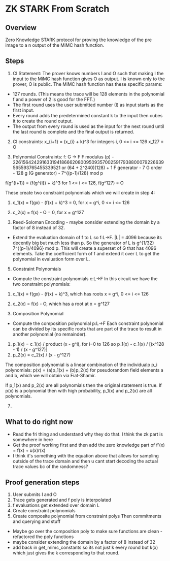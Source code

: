 # ZK STARK From Scratch

## Overview
Zero Knowledge STARK protocol for proving the knowledge of the pre image to a n output of the MiMC hash function.

## Steps
1. CI Statement:
The prover knows numbers I and O such that making I the input to the MiMC hash function gives O as output. I is known only to the prover, O is public. The MiMC hash function has these specific params:
- 127 rounds. (This means the trace will be 128 elements in the polynomial f and a power of 2 is good for the FFT.)
- The first round uses the user submitted number (I) as input starts as the first input.
- Every round adds the predetermined constant k to the input then cubes it to create the round output.
- The output from every round is used as the input for the next round until the last round is complete and the final output is returned.

2. CI constraints:
x_{i+1} = (x_{i} + k)^3 for integers i, 0 <= i <= 126
x_127 = O

3. Polynomial Constraints:
f: G -> F
F modulus (p) - 226156424291633194186662080095093570025917938800079226639565593765455339521 or (64 + 2^240)(128) + 1
F generator - 7
G order - 128
g (G generator) - 7^{(p-1)/128} mod p

f(g^{i+1}) = (f(g^{i}) + k)^3 for 1 <= i <= 126,
f(g^127) = O

These create two constraint polynomials which we will create in step 4:
1. c_1(x) = f(gx) - (f(x) + k)^3 = 0, for x = g^i, 0 <= i <= 126
2. c_2(x) = f(x) - O = 0, for x = g^127

4. Reed-Soloman Encoding - maybe consider extending the domain by a factor of 8 instead of 32.
- Extend the evaluation domain of f to L so f:L->F.
|L| = 4096 because its decently big but much less than p.
So the generator of L is g^{1/32} 7^{(p-1)/4096} mod p. This will create a superset of G that has 4096 elements.
Take the coefficient form of f and extend it over L to get the polynomial in evaluation form over L.

5. Constraint Polynomials
- Compute the constraint polynomials c:L->F
In this circuit we have the two constraint polynomials:
1. c_1(x) = f(gx) - (f(x) + k)^3, which has roots x = g^i, 0 <= i <= 126
2. c_2(x) = f(x) - O, which has a root at x = g^127 

6. Composition Polynomial
- Compute the composition polynomial p:L->F
Each constraint polynomial can be divided by its specific roots that are part of the trace to result in another polynomial (no remainder).
1. p_1(x) = c_1(x) / product (x - g^i), for i=0 to 126
so p_1(x) - c_1(x) / [(x^128 - 1) / (x - g^127)]
2. p_2(x) = c_2(x) / (x - g^127)

The composition polynomial is a linear combination of the individualp p_i polynomials:
p(x) = (a)p_1(x) + (b)p_2(x) for pseudorandom field elements a and b, which we will obtain via Fiat-Shamir.

If p_1(x) and p_2(x) are all polynomials then the original statement is true.
If p(x) is a polynomial then with high probability, p_1(x) and p_2(x) are all polynomials.

7. 



## What to do right now
- Read the fri thing and understand why they do that. I think the zk part is somewhere in here
- Get the proof working first and then add the zero knowledge part of f'(x) = f(x) + u(x)r(x) 
- I think it's something with the equation above that allows for sampling outside of the trace domain and then u cant start decoding the actual trace values bc of the randomness?

## Proof generation steps
1. User submits I and O
2. Trace gets generated and f poly is interpolated
3. f evaluations get extended over domain L
4. Create constraint polynomials
5. Create composite polynomial from constraint polys
Then commitments and querying and stuff

- Maybe go over the composition poly to make sure functions are clean - refactored the poly functions
- maybe consider extending the domain by a factor of 8 instead of 32
- add back in get_mimc_constants so its not just k every round but k(x) which just gives the k corresponding to that round.